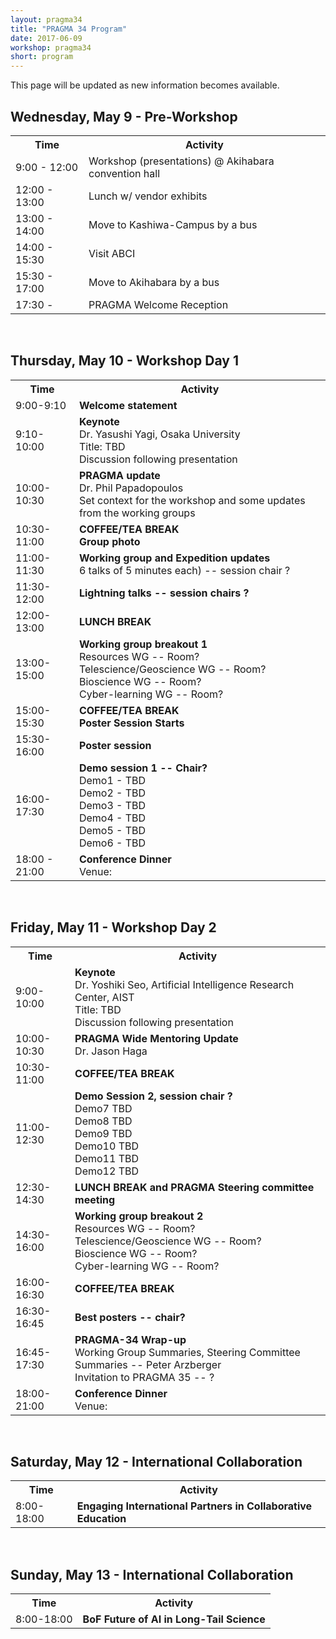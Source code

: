 ```yaml
---
layout: pragma34
title: "PRAGMA 34 Program"
date: 2017-06-09
workshop: pragma34
short: program
---
```


This page will be updated as new information becomes available.

## Wednesday, May 9 - Pre-Workshop
<table class="program34">
  <tr>
    <th class="program34col">Time</th>
    <th>Activity</th>
  </tr>
  <tr>
    <td> 9:00 - 12:00</td>
    <td>Workshop (presentations) @ Akihabara convention hall</td>
  </tr>
  <tr>
    <td>12:00 - 13:00</td>
    <td>Lunch w/ vendor exhibits</td>
  </tr>
  <tr>
    <td>13:00 - 14:00</td>
    <td>Move to Kashiwa-Campus by a bus</td>
  </tr>
  <tr>
    <td>14:00 - 15:30</td>
    <td>Visit ABCI</td>
  </tr>
  <tr>
    <td>15:30 - 17:00</td>
    <td>Move to Akihabara by a bus</td>
  </tr>
  <tr>
    <td>17:30 - </td>
    <td>PRAGMA Welcome Reception</td>
    </tr>
</table>
<br>

## Thursday, May 10 - Workshop Day 1
<table class="program34">
  <tr>
    <th class="program34col">Time</th>
    <th>Activity</th>
  </tr>
  <tr>
    <td>9:00-9:10</td>
    <td><strong>Welcome statement</strong></td>
  </tr>
  <tr>
    <td>9:10-10:00</td>
    <td><strong>Keynote</strong>
        <br>Dr. Yasushi Yagi, Osaka University
        <br>Title: TBD
        <br>Discussion following presentation
    </td>
  </tr>
  <tr>
    <td>10:00-10:30</td>
    <td><strong>PRAGMA update</strong>
       <br>Dr. Phil Papadopoulos
       <br>Set context for the workshop and some updates from the working groups
    </td>
  </tr>
  <tr>
    <td>10:30-11:00</td>
    <td><strong>COFFEE/TEA BREAK</strong>
        <br><strong>Group photo</strong></td>
  </tr>
  <tr>
    <td>11:00-11:30</td>
    <td><strong>Working group and Expedition updates</strong>
       <br>6 talks of 5 minutes each) -- session chair ?
    </td>
  </tr>
  <tr>
    <td>11:30-12:00</td>
    <td><strong>Lightning talks -- session chairs ?</strong></td>
  </tr>
  <tr>
    <td>12:00-13:00</td>
    <td><strong>LUNCH BREAK</strong>
        </td>
  </tr>
  <tr>
    <td>13:00-15:00</td>
    <td><strong>Working group breakout 1</strong>
     <br>Resources WG -- Room?
     <br>Telescience/Geoscience WG -- Room?
     <br>Bioscience WG -- Room?
     <br>Cyber-learning WG -- Room?
    </td>
  </tr>
  <tr>
    <td>15:00-15:30</td>
    <td><strong>COFFEE/TEA BREAK
    <br>Poster Session Starts</strong>
    </td>
  </tr>
  <tr>
    <td>15:30-16:00</td>
    <td><strong>Poster session</strong></td>
  </tr>
  <tr>
    <td>16:00-17:30</td>
    <td><strong>Demo session 1 -- Chair?</strong>
      <br> Demo1 - TBD
      <br> Demo2 - TBD
      <br> Demo3 - TBD
      <br> Demo4 - TBD
      <br> Demo5 - TBD
      <br> Demo6 - TBD
    </td>
   </tr>
   <tr>
    <td>18:00 - 21:00</td>
    <td><strong>Conference Dinner</strong>
      <br>Venue:
    </td>
   </tr>
</table> 

<br>


## Friday, May 11 - Workshop Day 2
<table class="program34">
  <tr>
    <th>Time</th>
    <th>Activity</th>
  </tr>
  <tr>
    <td>9:00-10:00</td>
     <td><strong>Keynote</strong>
        <br>Dr. Yoshiki Seo, Artificial Intelligence Research Center, AIST
        <br>Title: TBD
        <br>Discussion following presentation
    </td>
  </tr>
  <tr>
    <td>10:00-10:30</td>
    <td><strong>PRAGMA Wide Mentoring Update</strong>
       <br>Dr. Jason Haga
    </td>
  </tr>
  <tr>
    <td>10:30-11:00</td>
    <td><strong>COFFEE/TEA BREAK</strong></td>
  </tr>
  <tr>
    <td>11:00-12:30</td>
    <td><strong>Demo Session 2, session chair ?</strong>
       <br> Demo7 TBD
       <br> Demo8 TBD
       <br> Demo9 TBD
       <br> Demo10 TBD
       <br> Demo11 TBD
       <br> Demo12 TBD
    </td>
  </tr>
  <tr>
    <td>12:30-14:30</td>
    <td><strong>LUNCH BREAK and PRAGMA Steering committee meeting</strong></td>
  </tr>
  <tr>
    <td>14:30-16:00</td>
    <td><strong>Working group breakout 2</strong>
     <br>Resources WG -- Room?
     <br>Telescience/Geoscience WG -- Room?
     <br>Bioscience WG -- Room?
     <br>Cyber-learning WG -- Room?
    </td>
  </tr>
  <tr>
    <td>16:00-16:30</td>
    <td><strong>COFFEE/TEA BREAK</strong></td>
  </tr>
<!--  <tr>
    <td>15:30-16:30</td>
    <td><strong>Working group breakout 3</strong>
     <br>Resources WG -- Room?
     <br>Telescience/Geoscience WG -- Room?
     <br>Bioscience WG -- Room?
     <br>Cyber-learning WG -- Room?
    </td>
  </tr> --!>
  <tr>
    <td>16:30-16:45</td>
    <td><strong>Best posters -- chair?</strong></td>
  </tr>
  <tr>
    <td>16:45-17:30</td>
    <td><strong>PRAGMA-34 Wrap-up</strong>
      <br>Working Group Summaries, Steering Committee Summaries -- Peter Arzberger
      <br>Invitation to PRAGMA 35 -- ?
    </td>
  </tr>
  <tr>
    <td>18:00-21:00</td>
    <td><strong>Conference Dinner</strong>
      <br>Venue:
    </td>
  </tr>
</table>
 
<br>


## Saturday, May 12 - International Collaboration
<table class="program34">
  <tr>
    <th>Time</th>
    <th>Activity</th>
  </tr>
  <tr>
    <td>8:00-18:00</td>
    <td><strong>Engaging International Partners in Collaborative Education</strong>
        <br>
    </td>
  </tr>
</table>
<br>

## Sunday, May 13 - International Collaboration
<table class="program34">
  <tr>
    <th>Time</th>
    <th>Activity</th>
  </tr>
  <tr>
    <td>8:00-18:00</td>
    <td><strong>BoF Future of AI in Long-Tail Science</strong>
        <br>
    </td>
  </tr>
</table>
